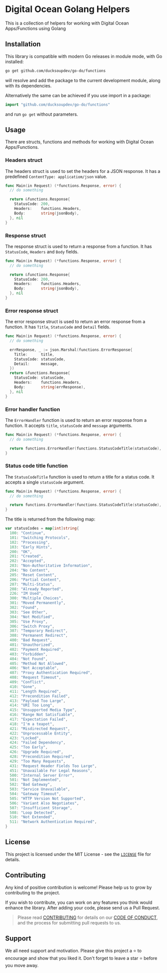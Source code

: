 # Digital Ocean Golang Helpers

This is a collection of helpers for working with Digital Ocean Apps/Functions using Golang

## Installation

This library is compatible with modern Go releases in module mode, with Go installed:

```bash
go get github.com/ducksoupdev/go-do/functions
```

will resolve and add the package to the current development module, along with its dependencies.

Alternatively the same can be achieved if you use import in a package:

```go
import "github.com/ducksoupdev/go-do/functions"
```

and run `go get` without parameters.

## Usage

There are structs, functions and methods for working with Digital Ocean Apps/Functions.

### Headers struct

The headers struct is used to set the headers for a JSON response. It has a predefined `ContentType: applicatiom/json` value.

```go
func Main(in Request) (*functions.Response, error) {
  // do something

  return &functions.Response{
    StatusCode: 200,
    Headers:    functions.Headers,
    Body:       string(jsonBody),
  }, nil
}
```

### Response struct

The response struct is used to return a response from a function. It has `StatusCode`, `Headers` and `Body` fields.

```go
func Main(in Request) (*functions.Response, error) {
  // do something

  return &functions.Response{
    StatusCode: 200,
    Headers:    functions.Headers,
    Body:       string(jsonBody),
  }, nil
}
```

### Error response struct

The error response struct is used to return an error response from a function. It has `Title`, `StatusCode` and `Detail` fields.

```go
func Main(in Request) (*functions.Response, error) {
  // do something

  errResponse, _ := json.Marshal(functions.ErrorResponse{
    Title:      title,
    StatusCode: statusCode,
    Detail:     message,
  })
  return &functions.Response{
    StatusCode: statusCode,
    Headers:    functions.Headers,
    Body:       string(errResponse),
  }, nil
}
```

### Error handler function

The `ErrorHandler` function is used to return an error response from a function. It accepts `title`, `statusCode` and `message` arguments.

```go
func Main(in Request) (*functions.Response, error) {
  // do something

  return functions.ErrorHandler(functions.StatusCodeTitle(statusCode), statusCode, message)
}
```

### Status code title function

The `StatusCodeTitle` function is used to return a title for a status code. It accepts a single `statusCode` argument.

```go
func Main(in Request) (*functions.Response, error) {
  // do something

  return functions.ErrorHandler(functions.StatusCodeTitle(statusCode), statusCode, message)
}
```

The title is returned from the following map:

```go
var statusCodes = map[int]string{
  100: "Continue",
  101: "Switching Protocols",
  102: "Processing",
  103: "Early Hints",
  200: "OK",
  201: "Created",
  202: "Accepted",
  203: "Non-Authoritative Information",
  204: "No Content",
  205: "Reset Content",
  206: "Partial Content",
  207: "Multi-Status",
  208: "Already Reported",
  226: "IM Used",
  300: "Multiple Choices",
  301: "Moved Permanently",
  302: "Found",
  303: "See Other",
  304: "Not Modified",
  305: "Use Proxy",
  306: "Switch Proxy",
  307: "Temporary Redirect",
  308: "Permanent Redirect",
  400: "Bad Request",
  401: "Unauthorized",
  402: "Payment Required",
  403: "Forbidden",
  404: "Not Found",
  405: "Method Not Allowed",
  406: "Not Acceptable",
  407: "Proxy Authentication Required",
  408: "Request Timeout",
  409: "Conflict",
  410: "Gone",
  411: "Length Required",
  412: "Precondition Failed",
  413: "Payload Too Large",
  414: "URI Too Long",
  415: "Unsupported Media Type",
  416: "Range Not Satisfiable",
  417: "Expectation Failed",
  418: "I'm a teapot",
  421: "Misdirected Request",
  422: "Unprocessable Entity",
  423: "Locked",
  424: "Failed Dependency",
  425: "Too Early",
  426: "Upgrade Required",
  428: "Precondition Required",
  429: "Too Many Requests",
  431: "Request Header Fields Too Large",
  451: "Unavailable For Legal Reasons",
  500: "Internal Server Error",
  501: "Not Implemented",
  502: "Bad Gateway",
  503: "Service Unavailable",
  504: "Gateway Timeout",
  505: "HTTP Version Not Supported",
  506: "Variant Also Negotiates",
  507: "Insufficient Storage",
  508: "Loop Detected",
  510: "Not Extended",
  511: "Network Authentication Required",
}
```

## License

This project is licensed under the MIT License - see the [`LICENSE`](LICENSE) file for details.

## Contributing

Any kind of positive contribution is welcome! Please help us to grow by contributing to the project.

If you wish to contribute, you can work on any features you think would enhance the library. After adding your code, please send us a Pull Request.

> Please read [CONTRIBUTING](CONTRIBUTING.md) for details on our [CODE OF CONDUCT](CODE_OF_CONDUCT.md), and the process for submitting pull requests to us.

## Support

We all need support and motivation. Please give this project a ⭐️ to encourage and show that you liked it. Don't forget to leave a star ⭐️ before you move away.

